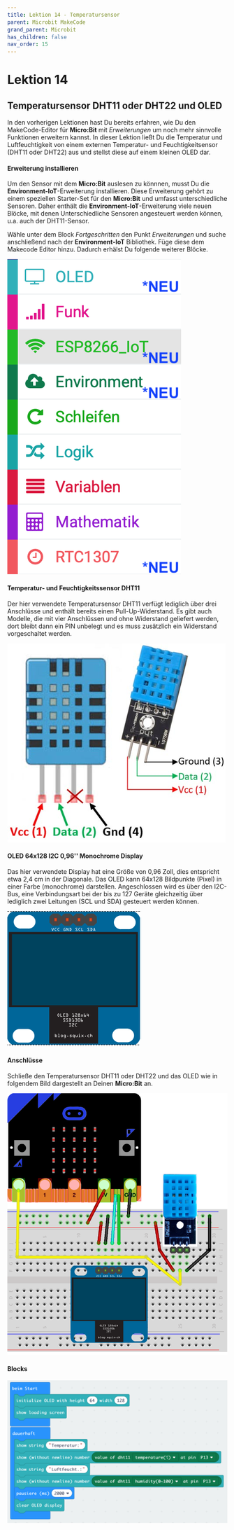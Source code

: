 ```yaml
---
title: Lektion 14 - Temperatursensor
parent: Microbit MakeCode
grand_parent: Microbit
has_children: false
nav_order: 15
---
```


# Lektion 14

## Temperatursensor DHT11 oder DHT22 und OLED

In den vorherigen Lektionen hast Du bereits erfahren, wie Du den MakeCode-Editor für __Micro:Bit__ mit _Erweiterungen_ um noch mehr sinnvolle Funktionen erweitern kannst. In dieser Lektion ließt Du die Temperatur und Luftfeuchtigkeit von einem externen Temperatur- und Feuchtigkeitsensor (DHT11 oder  DHT22) aus und stellst diese auf einem kleinen OLED dar.

#### Erweiterung installieren

Um den Sensor mit dem __Micro:Bit__ auslesen zu könnnen, musst Du die __Environment-IoT__-Erweiterung installieren. Diese Erweiterung gehört zu einem speziellen Starter-Set für den __Micro:Bit__ und umfasst unterschiedliche Sensoren. Daher enthält die __Environment-IoT__-Erweiterung viele neuen Blöcke, mit denen Unterschiedliche Sensoren angesteuert werden können, u.a. auch der DHT11-Sensor. 

Wähle  unter dem Block _Fortgeschritten_ den Punkt _Erweiterungen_ und suche anschließend nach der __Environment-IoT__ Bibliothek. Füge diese dem Makecode Editor hinzu. Dadurch erhälst Du folgende weiterer Blöcke.

![Environment-IoT](./environment-iot.png "Environment-IoT")

#### Temperatur- und Feuchtigkeitssensor DHT11

Der hier verwendete Temperatursensor DHT11 verfügt lediglich über drei Anschlüsse und enthält bereits einen Pull-Up-Widerstand. Es gibt auch Modelle, die mit vier Anschlüssen und ohne Widerstand geliefert werden, dort bleibt dann ein PIN unbelegt und es muss zusätzlich ein Widerstand vorgeschaltet werden.

![DHT11](./dht11_pinout.jpg "DHT11")

#### OLED 64x128 I2C 0,96'' Monochrome Display

Das hier verwendete Display hat eine Größe von 0,96 Zoll, dies entspricht etwa 2,4 cm in der Diagonale. Das OLED kann 64x128 Bildpunkte (Pixel) in einer Farbe (monochrome) darstellen. Angeschlossen wird es über den I2C-Bus, eine Verbindungsart bei der bis zu 127 Geräte gleichzeitig über lediglich zwei Leitungen (SCL und SDA) gesteuert werden können.

![OLED](./oled.png "OLED")

#### Anschlüsse

Schließe  den Temperatursensor DHT11 oder DHT22 und das OLED wie in folgendem Bild dargestellt an Deinen __Micro:Bit__ an. 

![Wiring](./wiring.png "Wiring")

#### Blocks

![Screenshot](./screenshot.png "Screenshot")
